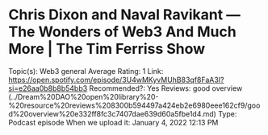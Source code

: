 # Chris Dixon and Naval Ravikant — The Wonders of Web3 And Much More | The Tim Ferriss Show

Topic(s): Web3 general
Average Rating: 1
Link: https://open.spotify.com/episode/3U4wMKyvMUhB83qf8FaA3I?si=e26aa0b8b8b54bb3
Recommended?: Yes
Reviews: good overview (../Dream%20DAO%20open%20library%20-%20resource%20reviews%208300b594497a424eb2e6980eee162cf9/good%20overview%20e332ff8fc3c7407dae639d60a5fbe1d4.md)
Type: Podcast episode
When we upload it: January 4, 2022 12:13 PM